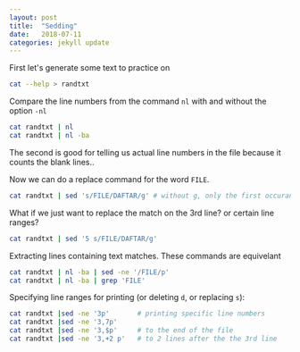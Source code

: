 ```yaml
---
layout: post
title:  "Sedding"
date:   2018-07-11
categories: jekyll update
---
```

First let's generate some text to practice on

``` bash
cat --help > randtxt
```
Compare the line numbers from the command `nl` with and without the option `-nl`
``` bash
cat randtxt | nl
cat randtxt | nl -ba
```
The second is good for telling us actual line numbers in the file because it counts the blank lines..

Now we can do a replace command for the word `FILE`.
``` bash
cat randtxt | sed 's/FILE/DAFTAR/g' # without g, only the first occurance in the line is replaced
```

What if we just want to replace the match on the 3rd line? or certain line ranges?
``` bash
cat randtxt | sed '5 s/FILE/DAFTAR/g'
```

Extracting lines containing text matches. These commands are equivelant
``` bash
cat randtxt | nl -ba | sed -ne '/FILE/p'
cat randtxt | nl -ba | grep 'FILE'
```

Specifying line ranges for printing (or deleting `d`, or replacing `s`):
``` bash
cat randtxt |sed -ne '3p'       # printing specific line numbers
cat randtxt |sed -ne '3,7p'
cat randtxt |sed -ne '3,$p'     # to the end of the file
cat randtxt |sed -ne '3,+2 p'   # to 2 lines after the the 3rd line
```
